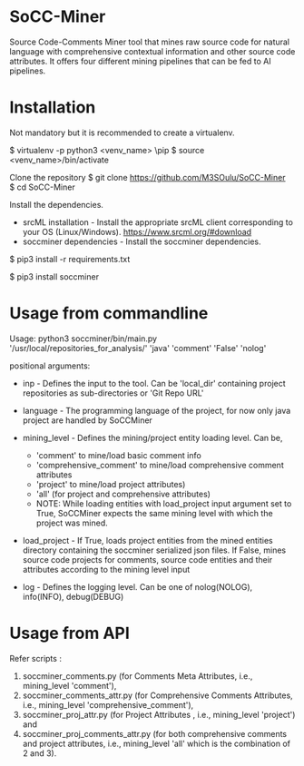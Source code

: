 # SoCC-Miner
Source Code-Comments Miner tool that mines raw source code for natural language with comprehensive contextual information and other source code attributes. It offers four different mining pipelines that can be fed to AI pipelines.

# Installation
Not mandatory but it is recommended to create a virtualenv.

$ virtualenv -p python3 <venv_name> \pip
$ source <venv_name>/bin/activate

Clone the repository
$ git clone https://github.com/M3SOulu/SoCC-Miner \
$ cd SoCC-Miner

Install the dependencies.
- srcML installation - Install the appropriate srcML client corresponding to your OS (Linux/Windows). https://www.srcml.org/#download
- soccminer dependencies - Install the soccminer dependencies. 

$ pip3 install -r requirements.txt

$ pip3 install soccminer

# Usage from commandline
Usage: python3 soccminer/bin/main.py '/usr/local/repositories_for_analysis/' 'java' 'comment' 'False' 'nolog'

positional arguments:
- inp          - Defines the input to the tool. Can be 'local_dir' containing project repositories as sub-directories or 'Git Repo URL'
		
- language      - The programming language of the project, for now only java project are handled by SoCCMiner

- mining_level  - Defines the mining/project entity loading level. Can be, 
  - 'comment' to mine/load basic comment info
  - 'comprehensive_comment' to mine/load comprehensive comment attributes
  - 'project' to mine/load project attributes)
  - 'all' (for project and comprehensive attributes) 
  - NOTE: While loading entities with load_project input argument set to True, SoCCMiner expects the same mining level with which the 
                    project was mined.
		   
- load_project  - If True, loads project entities from the mined entities directory containing the soccminer serialized json files.
                   If False, mines source code projects for comments, source code entities and their attributes according to the mining level input 
  
- log           - Defines the logging level. Can be one of nolog(NOLOG), info(INFO), debug(DEBUG)


# Usage from API
Refer scripts :
1. soccminer_comments.py (for Comments Meta Attributes, i.e., mining_level 'comment'), 
2. soccminer_comments_attr.py (for Comprehensive Comments Attributes, i.e., mining_level 'comprehensive_comment'), 
3. soccminer_proj_attr.py (for Project Attributes , i.e., mining_level 'project') and 
4. soccminer_proj_comments_attr.py (for both comprehensive comments and project attributes, i.e., mining_level 'all' which is the combination of 2 and 3).